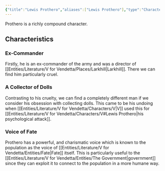 ```yaml
---
{"title":"Lewis Prothero","aliases":["Lewis Prothero"],"type":"Character","tags":["VforVendetta"],"created":"2023-10-26T12:16:52","updated":"2023-10-28T23:21:24","dg-publish":true,"dg-note-icon":2,"permalink":"/entities/literature/v-for-vendetta/characters/lewis-prothero/","dgPassFrontmatter":true,"noteIcon":2}
---
```


Prothero is a richly compound character.

## Characteristics
### Ex-Commander
Firstly, he is an ex-commander of the army and was a director of [[Entities/Literature/V for Vendetta/Places/Larkhill\|Larkhill]]. There we can find him particularly cruel.

### A Collector of Dolls
Contrasting to his cruelty, we can find a completely different man if we consider his obsession with collecting dolls. This came to be his undoing when [[Entities/Literature/V for Vendetta/Characters/V\|V]] used this for [[Entities/Literature/V for Vendetta/Characters/V#Lewis Prothero\|his psychological attack]].

### Voice of Fate
Prothero has a powerful, and charismatic voice which is known to the population as the voice of [[Entities/Literature/V for Vendetta/Entities/Fate\|Fate]] itself. This is particularly useful to the [[Entities/Literature/V for Vendetta/Entities/The Government\|government]] since they can exploit it to connect to the population in a more humane way.
